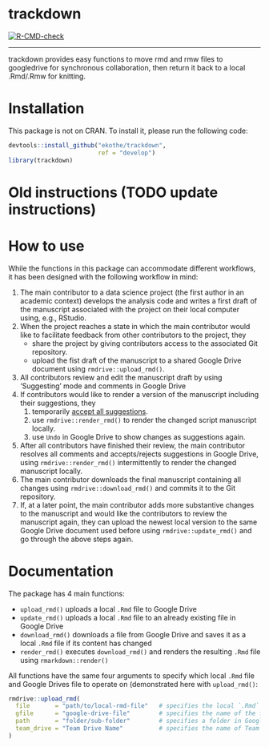
<!-- README.md is generated from README.Rmd. Please edit that file -->

# trackdown

<!-- badges: start -->

[![R-CMD-check](https://github.com/ekothe/trackdown/actions/workflows/check-standard.yaml/badge.svg)](https://github.com/ekothe/trackdown/actions/workflows/check-standard.yaml)

<hr>

<!-- badges: end -->

trackdown provides easy functions to move rmd and rmw files to
googledrive for synchronous collaboration, then return it back to a
local .Rmd/.Rmw for knitting.

# Installation

This package is not on CRAN. To install it, please run the following
code:

``` r
devtools::install_github("ekothe/trackdown",
                         ref = "develop")
library(trackdown)
```

# Old instructions (TODO update instructions)

# How to use

While the functions in this package can accommodate different workflows,
it has been designed with the following workflow in mind:

1.  The main contributor to a data science project (the first author in
    an academic context) develops the analysis code and writes a first
    draft of the manuscript associated with the project on their local
    computer using, e.g., RStudio.
2.  When the project reaches a state in which the main contributor would
    like to facilitate feedback from other contributors to the project,
    they
      - share the project by giving contributors access to the
        associated Git repository.
      - upload the fist draft of the manuscript to a shared Google Drive
        document using `rmdrive::upload_rmd()`.
3.  All contributors review and edit the manuscript draft by using
    ‘Suggesting’ mode and comments in Google Drive
4.  If contributors would like to render a version of the manuscript
    including their suggestions, they
    1.  temporarily [accept all
        suggestions](https://support.google.com/docs/answer/6033474?co=GENIE.Platform%3DDesktop&hl=en).
    2.  use `rmdrive::render_rmd()` to render the changed script
        manuscript locally.
    3.  use `Undo` in Google Drive to show changes as suggestions again.
5.  After all contributors have finished their review, the main
    contributor resolves all comments and accepts/rejects suggestions in
    Google Drive, using `rmdrive::render_rmd()` intermittently to render
    the changed manuscript locally.
6.  The main contributor downloads the final manuscript containing all
    changes using `rmdrive::download_rmd()` and commits it to the Git
    repository.
7.  If, at a later point, the main contributor adds more substantive
    changes to the manuscript and would like the contributors to review
    the manuscript again, they can upload the newest local version to
    the same Google Drive document used before using
    `rmdrive::update_rmd()` and go through the above steps again.

# Documentation

The package has 4 main functions:

  - `upload_rmd()` uploads a local `.Rmd` file to Google Drive
  - `update_rmd()` uploads a local `.Rmd` file to an already existing
    file in Google Drive
  - `download_rmd()` downloads a file from Google Drive and saves it as
    a local `.Rmd` file if its content has changed
  - `render_rmd()` executes `download_rmd()` and renders the resulting
    `.Rmd` file using `rmarkdown::render()`

All functions have the same four arguments to specify which local `.Rmd`
file and Google Drives file to operate on (demonstrated here with
`upload_rmd()`:

``` r
rmdrive::upload_rmd(
  file       = "path/to/local-rmd-file"   # specifies the local `.Rmd` file (without extension)
  gfile      = "google-drive-file"        # specifies the name of the file on Google Drive (optional; defaults to `basename(file)`)
  path       = "folder/sub-folder"        # specifies a folder in Google Drive (optional; if not specified, the home directory of My Drive or the Team Drive is used)
  team_drive = "Team Drive Name"          # specifies the name of Team Drive (optional; if not specified, My Drive is used)
)
```
